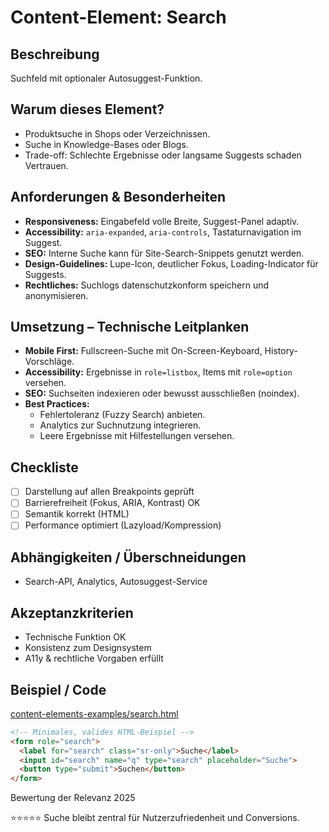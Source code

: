 # Content-Element: Search

## Beschreibung
Suchfeld mit optionaler Autosuggest-Funktion.

## Warum dieses Element?
- Produktsuche in Shops oder Verzeichnissen.
- Suche in Knowledge-Bases oder Blogs.
- Trade-off: Schlechte Ergebnisse oder langsame Suggests schaden Vertrauen.

## Anforderungen & Besonderheiten
- **Responsiveness:** Eingabefeld volle Breite, Suggest-Panel adaptiv.
- **Accessibility:** `aria-expanded`, `aria-controls`, Tastaturnavigation im Suggest.
- **SEO:** Interne Suche kann für Site-Search-Snippets genutzt werden.
- **Design-Guidelines:** Lupe-Icon, deutlicher Fokus, Loading-Indicator für Suggests.
- **Rechtliches:** Suchlogs datenschutzkonform speichern und anonymisieren.

## Umsetzung – Technische Leitplanken
- **Mobile First:** Fullscreen-Suche mit On-Screen-Keyboard, History-Vorschläge.
- **Accessibility:** Ergebnisse in `role=listbox`, Items mit `role=option` versehen.
- **SEO:** Suchseiten indexieren oder bewusst ausschließen (noindex).
- **Best Practices:**
  - Fehlertoleranz (Fuzzy Search) anbieten.
  - Analytics zur Suchnutzung integrieren.
  - Leere Ergebnisse mit Hilfestellungen versehen.

## Checkliste
- [ ] Darstellung auf allen Breakpoints geprüft
- [ ] Barrierefreiheit (Fokus, ARIA, Kontrast) OK
- [ ] Semantik korrekt (HTML)
- [ ] Performance optimiert (Lazyload/Kompression)

## Abhängigkeiten / Überschneidungen
- Search-API, Analytics, Autosuggest-Service

## Akzeptanzkriterien
- Technische Funktion OK
- Konsistenz zum Designsystem
- A11y & rechtliche Vorgaben erfüllt

## Beispiel / Code
[content-elements-examples/search.html](../content-elements-examples/search.html)

```html
<!-- Minimales, valides HTML-Beispiel -->
<form role="search">
  <label for="search" class="sr-only">Suche</label>
  <input id="search" name="q" type="search" placeholder="Suche">
  <button type="submit">Suchen</button>
</form>
```

Bewertung der Relevanz 2025

⭐⭐⭐⭐⭐ Suche bleibt zentral für Nutzerzufriedenheit und Conversions.
